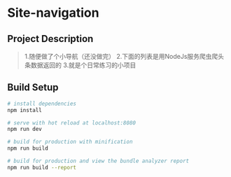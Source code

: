 # Site-navigation
## Project Description
> 1.随便做了个小导航（还没做完）
> 2.下面的列表是用NodeJs服务爬虫爬头条数据返回的
> 3.就是个日常练习的小项目

## Build Setup
``` bash
# install dependencies
npm install

# serve with hot reload at localhost:8080
npm run dev

# build for production with minification
npm run build

# build for production and view the bundle analyzer report
npm run build --report
```
